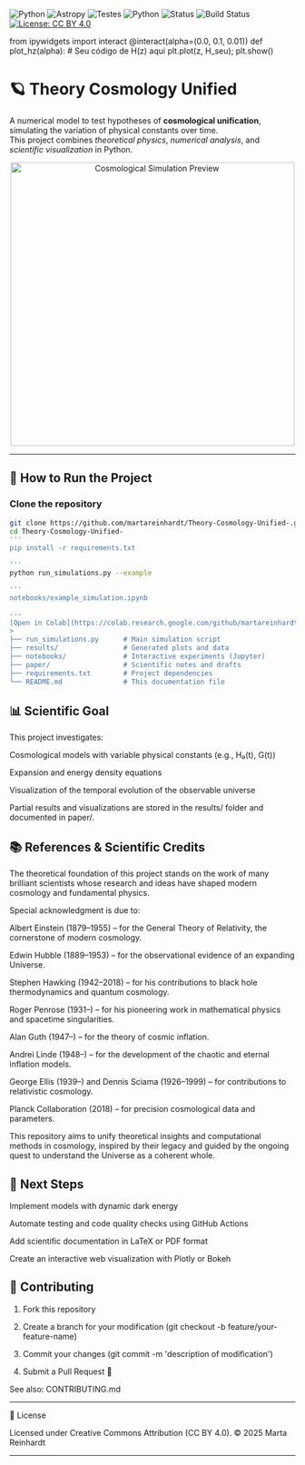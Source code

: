 ![Python](https://img.shields.io/badge/python-3.11-blue)
![Astropy](https://img.shields.io/badge/astropy-6.0+-green)
![Testes](https://github.com/martareinhardt/Theory-Cosmology-Unified-/actions/workflows/python_tests.yml/badge.svg)
![Python](https://img.shields.io/badge/Python-3.11-blue) ![Status](https://img.shields.io/badge/status-active-success) 
![Build Status](https://github.com/martareinhardt/Theory-Cosmology-Unified-/actions/workflows/python_tests.yml/badge.svg)
[![License: CC BY 4.0](https://img.shields.io/badge/License-CC%20BY%204.0-lightgrey.svg)](https://creativecommons.org/licenses/by/4.0/)

from ipywidgets import interact
@interact(alpha=(0.0, 0.1, 0.01))
def plot_hz(alpha):
    # Seu código de H(z) aqui
    plt.plot(z, H_seu); plt.show()

# 🪐 Theory Cosmology Unified

A numerical model to test hypotheses of **cosmological unification**, simulating the variation of physical constants over time.  
This project combines *theoretical physics*, *numerical analysis*, and *scientific visualization* in Python.

<p align="center">
  <img src="results/sample_cosmology_plot.png" width="500" alt="Cosmological Simulation Preview">
</p>

---

## 🚀 How to Run the Project

###  Clone the repository  

```bash
git clone https://github.com/martareinhardt/Theory-Cosmology-Unified-.git
cd Theory-Cosmology-Unified-
'''
pip install -r requirements.txt

'''
python run_simulations.py --example

'''
notebooks/example_simulation.ipynb

---
[Open in Colab](https://colab.research.google.com/github/martareinhardt/Theory-Cosmology-Unified-/blob/main/notebooks/example_simulation.ipynb)
>
├── run_simulations.py      # Main simulation script  
├── results/                # Generated plots and data  
├── notebooks/              # Interactive experiments (Jupyter)  
├── paper/                  # Scientific notes and drafts  
├── requirements.txt        # Project dependencies  
└── README.md               # This documentation file

```

## 📊 Scientific Goal

This project investigates:

Cosmological models with variable physical constants (e.g., H₀(t), G(t))

Expansion and energy density equations

Visualization of the temporal evolution of the observable universe


Partial results and visualizations are stored in the results/ folder and documented in paper/.

## 📚 References & Scientific Credits

The theoretical foundation of this project stands on the work of many brilliant scientists whose research and ideas have shaped modern cosmology and fundamental physics.

Special acknowledgment is due to:

Albert Einstein (1879–1955) – for the General Theory of Relativity, the cornerstone of modern cosmology.

Edwin Hubble (1889–1953) – for the observational evidence of an expanding Universe.

Stephen Hawking (1942–2018) – for his contributions to black hole thermodynamics and quantum cosmology.

Roger Penrose (1931–) – for his pioneering work in mathematical physics and spacetime singularities.

Alan Guth (1947–) – for the theory of cosmic inflation.

Andrei Linde (1948–) – for the development of the chaotic and eternal inflation models.

George Ellis (1939–) and Dennis Sciama (1926–1999) – for contributions to relativistic cosmology.

Planck Collaboration (2018) – for precision cosmological data and parameters.


This repository aims to unify theoretical insights and computational methods in cosmology, inspired by their legacy and guided by the ongoing quest to understand the Universe as a coherent whole.




## 🔭 Next Steps

Implement models with dynamic dark energy

Automate testing and code quality checks using GitHub Actions

Add scientific documentation in LaTeX or PDF format

Create an interactive web visualization with Plotly or Bokeh





## 🤝 Contributing

1. Fork this repository


2. Create a branch for your modification (git checkout -b feature/your-feature-name)


3. Commit your changes (git commit -m 'description of modification')


4. Submit a Pull Request 🚀



See also: CONTRIBUTING.md


---

📜 License

Licensed under Creative Commons Attribution (CC BY 4.0).
© 2025 Marta Reinhardt

---


